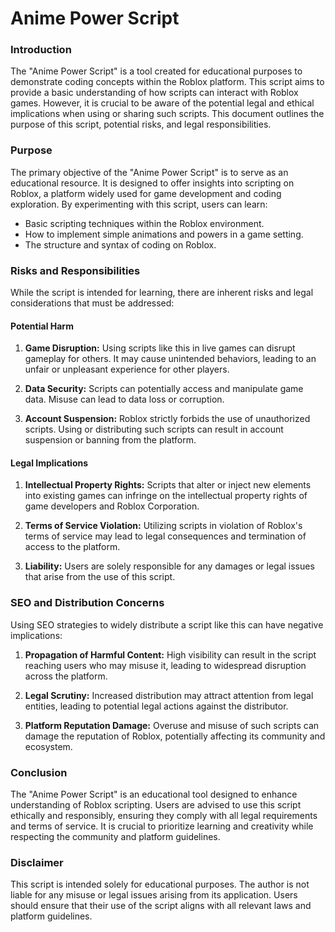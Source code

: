 # Anime Power Script

### Introduction

The "Anime Power Script" is a tool created for educational purposes to demonstrate coding concepts within the Roblox platform. This script aims to provide a basic understanding of how scripts can interact with Roblox games. However, it is crucial to be aware of the potential legal and ethical implications when using or sharing such scripts. This document outlines the purpose of this script, potential risks, and legal responsibilities.

### Purpose

The primary objective of the "Anime Power Script" is to serve as an educational resource. It is designed to offer insights into scripting on Roblox, a platform widely used for game development and coding exploration. By experimenting with this script, users can learn:

- Basic scripting techniques within the Roblox environment.
- How to implement simple animations and powers in a game setting.
- The structure and syntax of coding on Roblox.

### Risks and Responsibilities

While the script is intended for learning, there are inherent risks and legal considerations that must be addressed:

#### Potential Harm

1. **Game Disruption:** Using scripts like this in live games can disrupt gameplay for others. It may cause unintended behaviors, leading to an unfair or unpleasant experience for other players.
   
2. **Data Security:** Scripts can potentially access and manipulate game data. Misuse can lead to data loss or corruption.

3. **Account Suspension:** Roblox strictly forbids the use of unauthorized scripts. Using or distributing such scripts can result in account suspension or banning from the platform.
   
#### Legal Implications

1. **Intellectual Property Rights:** Scripts that alter or inject new elements into existing games can infringe on the intellectual property rights of game developers and Roblox Corporation.

2. **Terms of Service Violation:** Utilizing scripts in violation of Roblox's terms of service may lead to legal consequences and termination of access to the platform.

3. **Liability:** Users are solely responsible for any damages or legal issues that arise from the use of this script.

### SEO and Distribution Concerns

Using SEO strategies to widely distribute a script like this can have negative implications:

1. **Propagation of Harmful Content:** High visibility can result in the script reaching users who may misuse it, leading to widespread disruption across the platform.

2. **Legal Scrutiny:** Increased distribution may attract attention from legal entities, leading to potential legal actions against the distributor.

3. **Platform Reputation Damage:** Overuse and misuse of such scripts can damage the reputation of Roblox, potentially affecting its community and ecosystem.

### Conclusion

The "Anime Power Script" is an educational tool designed to enhance understanding of Roblox scripting. Users are advised to use this script ethically and responsibly, ensuring they comply with all legal requirements and terms of service. It is crucial to prioritize learning and creativity while respecting the community and platform guidelines.

### Disclaimer

This script is intended solely for educational purposes. The author is not liable for any misuse or legal issues arising from its application. Users should ensure that their use of the script aligns with all relevant laws and platform guidelines.
